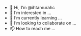 - 👋 Hi, I’m @ihtamurahc
- 👀 I’m interested in ...
- 🌱 I’m currently learning ...
- 💞️ I’m looking to collaborate on ...
- 📫 How to reach me ...

<!---
ihtamurahc/ihtamurahc is a ✨ special ✨ repository because its `README.md` (this file) appears on your GitHub profile.
You can click the Preview link to take a look at your changes.
--->
